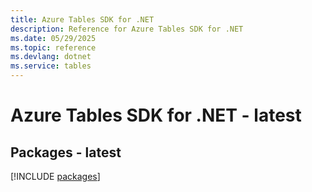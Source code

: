 ```yaml
---
title: Azure Tables SDK for .NET
description: Reference for Azure Tables SDK for .NET
ms.date: 05/29/2025
ms.topic: reference
ms.devlang: dotnet
ms.service: tables
---
```

# Azure Tables SDK for .NET - latest
## Packages - latest
[!INCLUDE [packages](tables-index.md)]